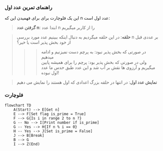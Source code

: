 ### راهنمای تمرین عدد اول

این یک فلوچارت برای برای فهمیدن این که n عدد اول است:

> **گرفتن عدد n**: ابتدا عدد n را از کاربر میگیریم

> **حلقه**: در این حلقه میگردیم به دنبال اینکه ببینیم عدد مورد بررسی n بر عددی قبل از خود بخش پذیر است یا خیر؟
>
> > > در صورتی که بخش پذیر نبود: به پرچم دست نمیزنیم و ادامه میدهیم  
> > > ولی در صورتی که بخش پذیر بود: پرچم را برای همیشه پایین میگیریم و آرزوی ها نقش بر آب شد و این عدد طبق حدس ما عدد اول نبوده!

> **نمایش عدد اول**: در انتها در حلقه بزرگ اعدادی که اول هستند را نمایش می دهیم

### فلوچارت

```mermaid
flowchart TD
    A(Start) --> E[Get n]
    E --> F[Set flag is_prime = True]
    F --> G{Is i in range 2 to n ?}
    G -- No --> I[Print number if is_prime]
    G -- Yes --> H{If n % i == 0}
    H -- Yes --> J[Set is_prime = False]
    J --> B[Break]
    B --> G
    I --> Z(End)
```
